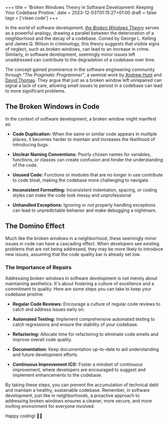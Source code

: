 +++
title = 'Broken Windows Theory in Software Development: Keeping Your Codebase Pristine.'
date = 2023-12-03T01:15:27+01:00
draft = false
tags = ['clean code']
+++

In the world of software development, _[the Broken Windows Theory](https://en.wikipedia.org/wiki/Broken_windows_theory)_ serves as a powerful analogy, drawing a parallel between the deterioration of a neighborhood and the decay of a codebase. Coined by George L. Kelling and James Q. Wilson in criminology, this theory suggests that visible signs of neglect, such as broken windows, can lead to an increase in crime. Similarly, in software development, seemingly minor issues left unaddressed can contribute to the degradation of a codebase over time.

The concept gained prominence in the software engineering community through _"The Pragmatic Programmer"_, a seminal work by [Andrew Hunt](https://en.wikipedia.org/wiki/Andy_Hunt_(author)) and [David Thomas](https://en.wikipedia.org/wiki/Dave_Thomas_(programmer)). They argue that just as a broken window left unrepaired can signal a lack of care, allowing small issues to persist in a codebase can lead to more significant problems.

## The Broken Windows in Code
In the context of software development, a broken window might manifest as:

- **Code Duplication:** When the same or similar code appears in multiple places, it becomes harder to maintain and increases the likelihood of introducing bugs.

- **Unclear Naming Conventions:** Poorly chosen names for variables, functions, or classes can create confusion and hinder the understanding of the code.

- **Unused Code:** Functions or modules that are no longer in use contribute to code bloat, making the codebase more challenging to navigate.

- **Inconsistent Formatting:** Inconsistent indentation, spacing, or coding styles can make the code look messy and unprofessional

- **Unhandled Exceptions:** Ignoring or not properly handling exceptions can lead to unpredictable behavior and make debugging a nightmare.

## The Domino Effect
Much like the broken windows in a neighborhood, these seemingly minor issues in code can have a cascading effect. When developers see existing problems that are not being addressed, they may be more likely to introduce new issues, assuming that the code quality bar is already set low.

### The Importance of Repairs
Addressing broken windows in software development is not merely about maintaining aesthetics. It's about fostering a culture of excellence and a commitment to quality. Here are some steps you can take to keep your codebase pristine:

- **Regular Code Reviews:** Encourage a culture of regular code reviews to catch and address issues early on.

- **Automated Testing:** Implement comprehensive automated testing to catch regressions and ensure the stability of your codebase.

- **Refactoring:** Allocate time for refactoring to eliminate code smells and improve overall code quality.

- **Documentation:** Keep documentation up-to-date to aid understanding and future development efforts.

- **Continuous Improvement (CI):** Foster a mindset of continuous improvement, where developers are encouraged to suggest and implement enhancements to the codebase.

By taking these steps, you can prevent the accumulation of technical debt and maintain a healthy, sustainable codebase. Remember, in software development, just like in neighborhoods, a proactive approach to addressing broken windows ensures a cleaner, more secure, and more inviting environment for everyone involved.

Happy coding! 🐼✨